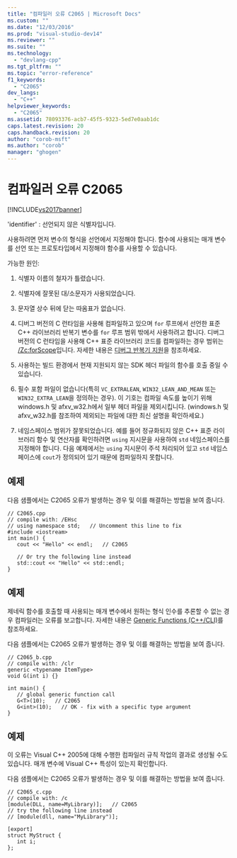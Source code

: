 ```yaml
---
title: "컴파일러 오류 C2065 | Microsoft Docs"
ms.custom: ""
ms.date: "12/03/2016"
ms.prod: "visual-studio-dev14"
ms.reviewer: ""
ms.suite: ""
ms.technology: 
  - "devlang-cpp"
ms.tgt_pltfrm: ""
ms.topic: "error-reference"
f1_keywords: 
  - "C2065"
dev_langs: 
  - "C++"
helpviewer_keywords: 
  - "C2065"
ms.assetid: 78093376-acb7-45f5-9323-5ed7e0aab1dc
caps.latest.revision: 20
caps.handback.revision: 20
author: "corob-msft"
ms.author: "corob"
manager: "ghogen"
---
```

# 컴파일러 오류 C2065
[!INCLUDE[vs2017banner](../../assembler/inline/includes/vs2017banner.md)]

'identifier' : 선언되지 않은 식별자입니다.  
  
 사용하려면 먼저 변수의 형식을 선언에서 지정해야 합니다.  함수에 사용되는 매개 변수를 선언 또는 프로토타입에서 지정해야 함수를 사용할 수 있습니다.  
  
 가능한 원인:  
  
1.  식별자 이름의 철자가 틀렸습니다.  
  
2.  식별자에 잘못된 대\/소문자가 사용되었습니다.  
  
3.  문자열 상수 뒤에 닫는 따옴표가 없습니다.  
  
4.  디버그 버전의 C 런타임을 사용해 컴파일하고 있으며 `for` 루프에서 선언한 표준 C\+\+ 라이브러리 반복기 변수를 `for` 루프 범위 밖에서 사용하려고 합니다.  디버그 버전의 C 런타임을 사용해 C\+\+ 표준 라이브러리 코드를 컴파일하는 경우 범위는 [\/Zc:forScope](../../build/reference/zc-forscope-force-conformance-in-for-loop-scope.md)입니다.  자세한 내용은 [디버그 반복기 지원](../../standard-library/debug-iterator-support.md)을 참조하세요.  
  
5.  사용하는 빌드 환경에서 현재 지원되지 않는 SDK 헤더 파일의 함수를 호출 중일 수 있습니다.  
  
6.  필수 포함 파일이 없습니다\(특히 `VC_EXTRALEAN`, `WIN32_LEAN_AND_MEAN` 또는 `WIN32_EXTRA_LEAN`을 정의하는 경우\).  이 기호는 컴파일 속도를 높이기 위해 windows.h 및 afxv\_w32.h에서 일부 헤더 파일을 제외시킵니다.  \(windows.h 및 afxv\_w32.h를 참조하여 제외되는 파일에 대한 최신 설명을 확인하세요.\)  
  
7.  네임스페이스 범위가 잘못되었습니다.  예를 들어 정규화되지 않은 C\+\+ 표준 라이브러리 함수 및 연산자를 확인하려면 `using` 지시문을 사용하여 `std` 네임스페이스를 지정해야 합니다.  다음 예제에서는 `using` 지시문이 주석 처리되어 있고 `std` 네임스페이스에 `cout`가 정의되어 있기 때문에 컴파일하지 못합니다.  
  
## 예제  
 다음 샘플에서는 C2065 오류가 발생하는 경우 및 이를 해결하는 방법을 보여 줍니다.  
  
```  
// C2065.cpp  
// compile with: /EHsc  
// using namespace std;   // Uncomment this line to fix  
#include <iostream>  
int main() {  
   cout << "Hello" << endl;   // C2065  
  
   // Or try the following line instead  
   std::cout << "Hello" << std::endl;  
}  
```  
  
## 예제  
 제네릭 함수를 호출할 때 사용되는 매개 변수에서 원하는 형식 인수를 추론할 수 없는 경우 컴파일러는 오류를 보고합니다.  자세한 내용은 [Generic Functions \(C\+\+\/CLI\)](../../windows/generic-functions-cpp-cli.md)를 참조하세요.  
  
 다음 샘플에서는 C2065 오류가 발생하는 경우 및 이를 해결하는 방법을 보여 줍니다.  
  
```  
// C2065_b.cpp  
// compile with: /clr  
generic <typename ItemType>  
void G(int i) {}  
  
int main() {  
   // global generic function call  
   G<T>(10);   // C2065  
   G<int>(10);   // OK - fix with a specific type argument  
}  
```  
  
## 예제  
 이 오류는 Visual C\+\+ 2005에 대해 수행한 컴파일러 규칙 작업의 결과로 생성될 수도 있습니다. 매개 변수에 Visual C\+\+ 특성이 있는지 확인합니다.  
  
 다음 샘플에서는 C2065 오류가 발생하는 경우 및 이를 해결하는 방법을 보여 줍니다.  
  
```  
// C2065_c.cpp  
// compile with: /c  
[module(DLL, name=MyLibrary)];   // C2065  
// try the following line instead  
// [module(dll, name="MyLibrary")];  
  
[export]  
struct MyStruct {  
   int i;  
};  
```
